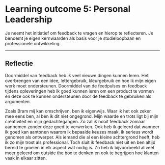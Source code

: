 # Learning outcome 5: Personal Leadership

Je neemt het initiatief om feedback te vragen en hierop te reflecteren. Je benoemt je eigen kernwaarden als basis voor je studieloopbaan en professionele ontwikkeling.

---

## Reflectie
Doormiddel van feedback heb ik veel nieuwe dingen kunnen leren. Het overbrengen van een idee, lettergebruik, kleurgebruik en hoe ik mijn eigen werk moet ondersteunen. Doormiddel van de feedpulses en feedback tijdens opleveringen heb ik goed kunnen leren om een product te vormen en deze ook te kunnen ondersteunen door de feedback te gebruiken als argumenten. 

Zoals Bram mij kan omschrijven, ben ik eigenwijs. Waar ik het ook zeker mee eens ben, al ben ik dit niet ongegrond. Mijn waarde en trots ligt bij mijn creativiteit en mijn gedachtegangen. Zo zal ik nooit feedback zomaar aannemen zonder deze goed te verwerken. Ook heb ik geleerd dat wanneer ik goed kan aantonen waarom ik bepaalde keuzes maak, ik serieus wordt genomen als ontwerper. Als iemand die al een kleine achtergrond heeft, heb ik zo mijn trost als professional. Toch sluit ik feedback niet uit en ben altijd bereid te groeien in elk aspect wat nodig is. Zo heb ik bijvoorbeeld al veel meer geleerd om outside the box te denken en ook te begrijpen hoe klanten vaak in elkaar zitten.